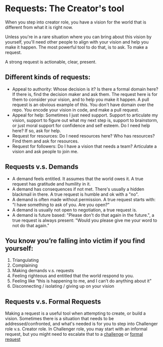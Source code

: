 # Requests: The Creator's tool

When you step into creator role, you have a vision for the world that is different from what it is right now.

Unless you're in a rare situation where you can bring about this vision by yourself, you'll need other people to align with your vision and help you make it happen. The most powerful tool to do that, is to ask. To make a request.

A strong request is actionable, clear, present.

## Different kinds of requests:

- Appeal to authority: Whose decision is it? Is there a formal domain here? If there is, find the decision maker and ask them. The request here is for them to consider your vision, and to help you make it happen. A pull request is an obvious example of this. You don't have domain over the repo. You encode your vision in code, and make a pull request.
- Appeal for help: Sometimes I just need support. Support to articulate my vision, support to figure out what my next step is, support to brainstorm, or just moral support for confidence and self esteem. Do I need help here? If so, ask for help.
- Request for resources: Do I need resources here? Who has resources? Find them and ask for resources.
- Request for followers: Do I have a vision that needs a team? Articulate a vision and ask people to join me.

## Requests v.s. Demands

- A demand feels entitled. It assumes that the world owes it. A true request has gratitude and humility in it.
- A demand has consequences if not met. There's usually a hidden blackmail in there. A true request is humble and ok with a "no".
- A demand is often  made without permission. A true request starts with: "I have something to ask of you. Are you open?"
- A demand is usually not open to negotiation, a true request is.
- A demand is future based: "Please don't do that again in the future.", a true request is always present: "Would you please give me your word to not do that again."

## You know you’re falling into victim if you find yourself:

1. Triangulating
2. Complaining
3. Making demands v.s. requests
4. Feeling righteous and entitled that the world respond to you.
5. Feeling like “this is happening to me, and I can’t do anything about it”
6. Disconnecting / isolating / giving up on your vision

## Requests v.s. Formal Requests

Making a request is a useful tool when attempting to create, or build a vision. Sometimes there is a situation that needs to be addressed/confronted, and what's needed is for you to step into Challenger role v.s. Creator role. In Challenger role, you may start with an informal request, but you might need to escalate that to a [challenge](Challenge.md) or [formal request](Conflict.md)
